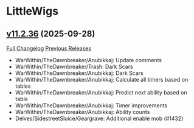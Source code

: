 # LittleWigs

## [v11.2.36](https://github.com/BigWigsMods/LittleWigs/tree/v11.2.36) (2025-09-28)
[Full Changelog](https://github.com/BigWigsMods/LittleWigs/compare/v11.2.35...v11.2.36) [Previous Releases](https://github.com/BigWigsMods/LittleWigs/releases)

- WarWithin/TheDawnbreaker/Anubikkaj: Update comments  
- WarWithin/TheDawnbreaker/Trash: Dark Scars  
- WarWithin/TheDawnbreaker/Anubikkaj: Dark Scars  
- WarWithin/TheDawnbreaker/Anubikkaj: Calculate all timers based on tables  
- WarWithin/TheDawnbreaker/Anubikkaj: Predict next ability based on table  
- WarWithin/TheDawnbreaker/Anubikkaj: Timer improvements  
- WarWithin/TheDawnbreaker/Anubikkaj: Ability counts  
- Delves/SidestreetSluice/Geargrave: Additional enable mob (#1432)  
